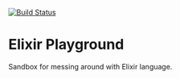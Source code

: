 [![Build Status](https://travis-ci.org/MachinesAreUs/elixir_playground.svg?branch=master)](https://travis-ci.org/MachinesAreUs/elixir_playground)

# Elixir Playground

Sandbox for messing around with Elixir language.
